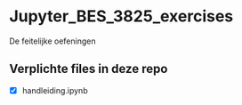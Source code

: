 # Jupyter_BES_3825_exercises 
De feitelijke oefeningen

## Verplichte files in deze repo
- [x] handleiding.ipynb


